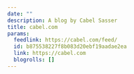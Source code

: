 ```yaml
---
date: ""
description: A blog by Cabel Sasser
title: cabel.com
params:
  feedlink: https://cabel.com/feed/
  id: b875538227f8b083d20ebf19aadae2ea
  link: https://cabel.com
  blogrolls: []
---
```

